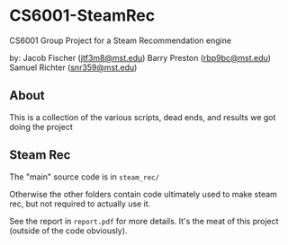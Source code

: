 # CS6001-SteamRec

CS6001 Group Project for a Steam Recommendation engine

by:
Jacob Fischer (jtf3m8@mst.edu)
Barry Preston (rbp9bc@mst.edu)
Samuel Richter (snr359@mst.edu)

## About

This is a collection of the various scripts, dead ends, and results we got doing the project

## Steam Rec

The "main" source code is in `steam_rec/`

Otherwise the other folders contain code ultimately used to make steam rec, but not required to actually use it.

See the report in `report.pdf` for more details. It's the meat of this project (outside of the code obviously).

